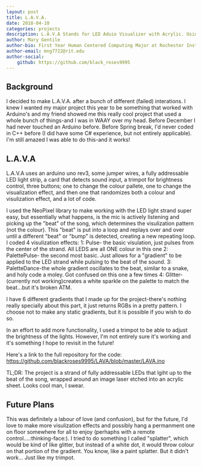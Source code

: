 ```yaml
---
layout: post
title: L.A.V.A.
date: 2018-04-10
categories: projects
description: L.A.V.A Stands for LED Aduio Visualizer with Acrylic. Using an arduino, a led strip, some coding in C++, and a CNC mill, you to can have you're very own L.A.V.A!
author: Mary Gentile
author-bio: First Year Human Centered Computing Major at Rochester Institute of Technology
author-email: mng7722@rit.edu
author-social:
    github: https://github.com/black_roses9995
---
```


## Background
I decided to make L.A.V.A. after a bunch of different (failed) interations. I knew I wanted my major project this year to be something that worked with Arduino's and my friend showed me this really cool project that used a whole bunch of things-and I was in WAAY over my head. Before December I had never touched an Arduino before. Before Spring break, I'd never coded in C++ before (I did have some C# experience, but not entirely applicable). I'm still amazed I was able to do this-and it works! 

## L.A.V.A

L.A.V.A uses an arduino uno rev3, some jumper wires, a fully addressable LED light strip, a card that detects sound input, a trimpot for brightness control, three buttons; one to change the colour pallete, one to change the visualization effect, and then one that randomizes both a colour and visulization effect, and a lot of code.

I used the NeoPixel library to make working with the LED light strand super easy, but essentially what happens, is the mic is actively listening and picking up the "beat" of the song, which determines the visulization pattern (not the colour). This "beat" is put into a loop and replays over and over until a different "beat" or "bump" is detected, creating a new repeating loop. I coded 4 visulization effects:
    1: Pulse- the basic visulation, just pulses from the center of the strand. All LEDS are all ONE colour in this one
    2: PalettePulse- the second most basic. Just allows for a "gradient" to be applied to the LED strand while pulsing to the beat of the sound.
    3: PaletteDance-the whole gradient oscillates to the beat, similar to a snake, and holy code a moley. Got confused on this one a few times
    4: Glitter-(currently not working)creates a white sparkle on the palette to match the beat...but it's broken ATM.
    
I have 6 different gradients that I made up for the project-there's nothing really specially about this part, it just returns RGBs in a pretty pattern. I choose not to make any static gradients, but it is possible if you wish to do so.

In an effort to add more functionality, I used a trimpot to be able to adjust the brightness of the lights. However, I'm not entirely sure it's working and it's something I hope to revisit in the future!

Here's a link to the full repository for the code: https://github.com/blackroses9995/LAVA/blob/master/LAVA.ino

TL;DR: The project is a strand of fully addressable LEDs that lgiht up to the beat of the song, wrapped around an image laser etched into an acrylic sheet. Looks cool man, I swear.


## Future Plans

This was definitely a labour of love (and confusion), but for the future, I'd love to make more visulization effects and possibly hang a permanment one on floor somewhere for all to enjoy (perhaphs with a remote control....:thinking-face:). I tried to do something I called "splatter", which would be kind of like glitter, but instead of a white dot, it would throw colour on that portion of the gradient. You know, like a paint splatter. But it didn't work... Just like my trimpot.
